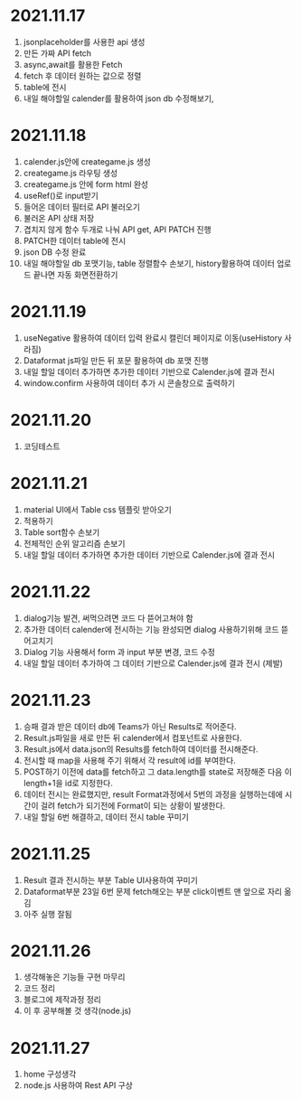 # 2021.11.17 
1. jsonplaceholder를 사용한 api 생성
2. 만든 가짜 API fetch
3. async,await를 활용한 Fetch
4. fetch 후 데이터 원하는 값으로 정렬
5. table에 전시
6. 내일 해야할일 calender를 활용하여 json db 수정해보기, 

# 2021.11.18
1. calender.js안에 creategame.js 생성
2. creategame.js 라우팅 생성
3. creategame.js 안에 form html 완성
4. useRef()로 input받기
5. 들어온 데이터 필터로 API 불러오기
6. 불러온 API 상태 저장
7. 겹치지 않게 함수 두개로 나눠 API get, API PATCH 진행
8. PATCH한 데이터 table에 전시
9. json DB 수정 완료
10. 내일 해야할일 db 포맷기능, table 정렬함수 손보기, history활용하여 데이터 업로드 끝나면 자동 화면전환하기

# 2021.11.19
1. useNegative 활용하여 데이터 입력 완료시 캘린더 페이지로 이동(useHistory 사라짐)
2. Dataformat js파일 만든 뒤 포문 활용하여 db 포맷 진행
3. 내일 할일 데이터 추가하면 추가한 데이터 기반으로 Calender.js에 결과 전시
4. window.confirm 사용하여 데이터 추가 시 콘솔창으로 출력하기

# 2021.11.20
1. 코딩테스트

# 2021.11.21
1. material UI에서 Table css 템플릿 받아오기
2. 적용하기
3. Table sort함수 손보기
4. 전체적인 순위 알고리즘 손보기
5. 내일 할일 데이터 추가하면 추가한 데이터 기반으로 Calender.js에 결과 전시

# 2021.11.22
1. dialog기능 발견, 써먹으려면 코드 다 뜯어고쳐야 함
2. 추가한 데이터 calender에 전시하는 기능 완성되면 dialog 사용하기위해 코드 뜯어고치기
3. Dialog 기능 사용해서 form 과 input 부분 변경, 코드 수정
4. 내일 할일 데이터 추가하여 그 데이터 기반으로 Calender.js에 결과 전시 (제발)

# 2021.11.23
1. 승패 결과 받은 데이터 db에 Teams가 아닌 Results로 적어준다.
2. Result.js파일을 새로 만든 뒤 calender에서 컴포넌트로 사용한다.
3. Result.js에서 data.json의 Results를 fetch하여 데이터를 전시해준다.
4. 전시할 때 map을 사용해 주기 위해서 각 result에 id를 부여한다.
5. POST하기 이전에 data를 fetch하고 그 data.length를 state로 저장해준 다음 이 length+1을 id로 지정한다.
6. 데이터 전시는 완료했지만, result Format과정에서 5번의 과정을 실행하는데에 시간이 걸려 fetch가 되기전에 Format이 되는 상황이 발생한다.
7. 내일 할일 6번 해결하고, 데이터 전시 table 꾸미기

# 2021.11.25
1. Result 결과 전시하는 부분 Table UI사용하여 꾸미기
2. Dataformat부분 23일 6번 문제 fetch해오는 부분 click이벤트 맨 앞으로 자리 옮김
3. 아주 실행 잘됨

# 2021.11.26
1. 생각해놓은 기능들 구현 마무리
2. 코드 정리
3. 블로그에 제작과정 정리
4. 이 후 공부해볼 것 생각(node.js)

# 2021.11.27
1. home 구성생각
2. node.js 사용하여 Rest API 구상